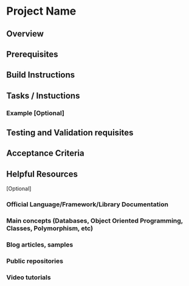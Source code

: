 # Project Name



## Overview

## Prerequisites

## Build Instructions


## Tasks / Instuctions

### Example [Optional]

## Testing and Validation requisites

## Acceptance Criteria

## Helpful Resources

[Optional]
### Official Language/Framework/Library Documentation 
### Main concepts (Databases, Object Oriented Programming, Classes, Polymorphism, etc)
### Blog articles, samples
### Public repositories
### Video tutorials
 
